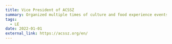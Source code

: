 ```yaml
---
title: Vice President of ACSSZ
summary: Organized multiple times of culture and food experience events
tags:
  - LE
date: 2022-01-01
external_link: https://acssz.org/en/
---
```

